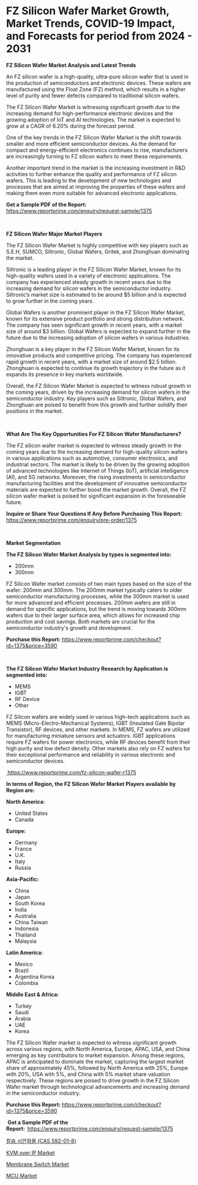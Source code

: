 <p><h1>FZ Silicon Wafer Market Growth, Market Trends, COVID-19 Impact, and Forecasts for period from 2024 - 2031</h1></p><p><strong>FZ Silicon Wafer Market Analysis and Latest Trends</strong></p>
<p><p>An FZ silicon wafer is a high-quality, ultra-pure silicon wafer that is used in the production of semiconductors and electronic devices. These wafers are manufactured using the Float Zone (FZ) method, which results in a higher level of purity and fewer defects compared to traditional silicon wafers.</p><p>The FZ Silicon Wafer Market is witnessing significant growth due to the increasing demand for high-performance electronic devices and the growing adoption of IoT and AI technologies. The market is expected to grow at a CAGR of 6.20% during the forecast period.</p><p>One of the key trends in the FZ Silicon Wafer Market is the shift towards smaller and more efficient semiconductor devices. As the demand for compact and energy-efficient electronics continues to rise, manufacturers are increasingly turning to FZ silicon wafers to meet these requirements.</p><p>Another important trend in the market is the increasing investment in R&D activities to further enhance the quality and performance of FZ silicon wafers. This is leading to the development of new technologies and processes that are aimed at improving the properties of these wafers and making them even more suitable for advanced electronic applications.</p></p>
<p><strong>Get a Sample PDF of the Report:&nbsp;</strong> <a href="https://www.reportprime.com/enquiry/request-sample/1375">https://www.reportprime.com/enquiry/request-sample/1375</a></p>
<p>&nbsp;</p>
<p><strong>FZ Silicon Wafer Major Market Players</strong></p>
<p><p>The FZ Silicon Wafer Market is highly competitive with key players such as S.E.H, SUMCO, Siltronic, Global Wafers, Gritek, and Zhonghuan dominating the market. </p><p>Siltronic is a leading player in the FZ Silicon Wafer Market, known for its high-quality wafers used in a variety of electronic applications. The company has experienced steady growth in recent years due to the increasing demand for silicon wafers in the semiconductor industry. Siltronic’s market size is estimated to be around $5 billion and is expected to grow further in the coming years.</p><p>Global Wafers is another prominent player in the FZ Silicon Wafer Market, known for its extensive product portfolio and strong distribution network. The company has seen significant growth in recent years, with a market size of around $3 billion. Global Wafers is expected to expand further in the future due to the increasing adoption of silicon wafers in various industries.</p><p>Zhonghuan is a key player in the FZ Silicon Wafer Market, known for its innovative products and competitive pricing. The company has experienced rapid growth in recent years, with a market size of around $2.5 billion. Zhonghuan is expected to continue its growth trajectory in the future as it expands its presence in key markets worldwide.</p><p>Overall, the FZ Silicon Wafer Market is expected to witness robust growth in the coming years, driven by the increasing demand for silicon wafers in the semiconductor industry. Key players such as Siltronic, Global Wafers, and Zhonghuan are poised to benefit from this growth and further solidify their positions in the market.</p></p>
<p>&nbsp;</p>
<p><strong>What Are The Key Opportunities For FZ Silicon Wafer Manufacturers?</strong></p>
<p><p>The FZ silicon wafer market is expected to witness steady growth in the coming years due to the increasing demand for high-quality silicon wafers in various applications such as automotive, consumer electronics, and industrial sectors. The market is likely to be driven by the growing adoption of advanced technologies like Internet of Things (IoT), artificial intelligence (AI), and 5G networks. Moreover, the rising investments in semiconductor manufacturing facilities and the development of innovative semiconductor materials are expected to further boost the market growth. Overall, the FZ silicon wafer market is poised for significant expansion in the foreseeable future.</p></p>
<p><strong>Inquire or Share Your Questions If Any Before Purchasing This Report:</strong> <a href="https://www.reportprime.com/enquiry/pre-order/1375">https://www.reportprime.com/enquiry/pre-order/1375</a></p>
<p>&nbsp;</p>
<p><strong>Market Segmentation</strong></p>
<p><strong>The FZ Silicon Wafer Market Analysis by types is segmented into:</strong></p>
<p><ul><li>200mm</li><li>300mm</li></ul></p>
<p><p>FZ Silicon Wafer market consists of two main types based on the size of the wafer: 200mm and 300mm. The 200mm market typically caters to older semiconductor manufacturing processes, while the 300mm market is used for more advanced and efficient processes. 200mm wafers are still in demand for specific applications, but the trend is moving towards 300mm wafers due to their larger surface area, which allows for increased chip production and cost savings. Both markets are crucial for the semiconductor industry's growth and development.</p></p>
<p><strong>Purchase this Report:&nbsp;</strong><a href="https://www.reportprime.com/checkout?id=1375&price=3590">https://www.reportprime.com/checkout?id=1375&price=3590</a></p>
<p>&nbsp;</p>
<p><strong>The FZ Silicon Wafer Market Industry Research by Application is segmented into:</strong></p>
<p><ul><li>MEMS</li><li>IGBT</li><li>RF Device</li><li>Other</li></ul></p>
<p><p>FZ Silicon wafers are widely used in various high-tech applications such as MEMS (Micro-Electro-Mechanical Systems), IGBT (Insulated Gate Bipolar Transistor), RF devices, and other markets. In MEMS, FZ wafers are utilized for manufacturing miniature sensors and actuators. IGBT applications require FZ wafers for power electronics, while RF devices benefit from their high purity and low defect density. Other markets also rely on FZ wafers for their exceptional performance and reliability in various electronic and semiconductor devices.</p></p>
<p><a href="https://www.reportprime.com/fz-silicon-wafer-r1375">&nbsp;https://www.reportprime.com/fz-silicon-wafer-r1375</a></p>
<p><strong>In terms of Region, the FZ Silicon Wafer Market Players available by Region are:</strong></p>
<p>
    <p> <strong> North America: </strong>
        <ul>
            <li>United States</li>
            <li>Canada</li>
        </ul>
        </p> 
    <p> <strong> Europe: </strong>
        <ul>
            <li>Germany</li>
            <li>France</li>
            <li>U.K.</li>
            <li>Italy</li>
            <li>Russia</li>
        </ul>
        </p> 
    <p> <strong> Asia-Pacific: </strong>
        <ul>
            <li>China</li>
            <li>Japan</li>
            <li>South Korea</li>
            <li>India</li>
            <li>Australia</li>
            <li>China Taiwan</li>
            <li>Indonesia</li>
            <li>Thailand</li>
            <li>Malaysia</li>
        </ul>
        </p> 
    <p> <strong> Latin America: </strong>
        <ul>
            <li>Mexico</li>
            <li>Brazil</li>
            <li>Argentina Korea</li>
            <li>Colombia</li>
        </ul>
        </p> 
    <p> <strong> Middle East & Africa: </strong>
        <ul>
            <li>Turkey</li>
            <li>Saudi</li>
            <li>Arabia</li>
            <li>UAE</li>
            <li>Korea</li>
        </ul>
    </p>
    </p>
<p><p>The FZ Silicon Wafer market is expected to witness significant growth across various regions, with North America, Europe, APAC, USA, and China emerging as key contributors to market expansion. Among these regions, APAC is anticipated to dominate the market, capturing the largest market share of approximately 45%, followed by North America with 25%, Europe with 20%, USA with 5%, and China with 5% market share valuation respectively. These regions are poised to drive growth in the FZ Silicon Wafer market through technological advancements and increasing demand in the semiconductor industry.</p></p>
<p><strong>Purchase this Report: </strong><a href="https://www.reportprime.com/checkout?id=1375&price=3590">https://www.reportprime.com/checkout?id=1375&price=3590</a></p>
<p>&nbsp;<strong>Get a Sample PDF of the Report:&nbsp;&nbsp;</strong><a href="https://www.reportprime.com/enquiry/request-sample/1375">https://www.reportprime.com/enquiry/request-sample/1375</a></p>
<p><strong></strong></p>
<p><p><a href="https://github.com/LoganRew1964/Market-Research-Report-List-2/blob/main/3313887102201.md">칼슘 시안화물 (CAS 592-01-8)</a></p><p><a href="https://github.com/marshallymanow/Market-Research-Report-List-1/blob/main/kvm-over-ip-market.md">KVM over IP Market</a></p><p><a href="https://github.com/francesprichey/Market-Research-Report-List-1/blob/main/membrane-switch-market.md">Membrane Switch Market</a></p><p><a href="https://github.com/caicuccucga/Market-Research-Report-List-2/blob/main/mcu-market.md">MCU Market</a></p></p>